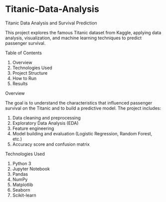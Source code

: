 # Titanic-Data-Analysis
Titanic Data Analysis and Survival Prediction

This project explores the famous Titanic dataset from Kaggle, applying data analysis, visualization, and machine learning techniques to predict passenger survival.

Table of Contents

1. Overview
2. Technologies Used
3.  Project Structure
4. How to Run
5. Results


Overview

The goal is to understand the characteristics that influenced passenger survival on the Titanic and to build a predictive model. The project includes:

1. Data cleaning and preprocessing
2. Exploratory Data Analysis (EDA)
3. Feature engineering
4. Model building and evaluation (Logistic Regression, Random Forest, etc.)
5. Accuracy score and confusion matrix


Technologies Used

1. Python 3
2. Jupyter Notebook
3. Pandas
4. NumPy
5. Matplotlib
6. Seaborn
7. Scikit-learn
